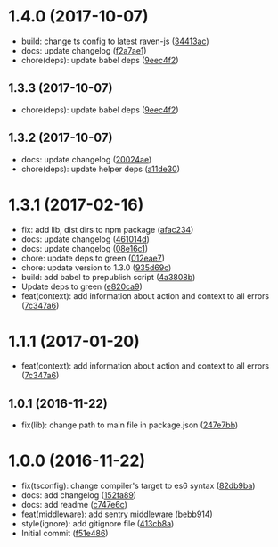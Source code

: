 <a name="1.4.0"></a>
# 1.4.0 (2017-10-07)

* build: change ts config to latest raven-js ([34413ac](https://github.com/auru/redux-sentry/commit/34413ac))
* docs: update changelog ([f2a7ae1](https://github.com/auru/redux-sentry/commit/f2a7ae1))
* chore(deps): update babel deps ([9eec4f2](https://github.com/auru/redux-sentry/commit/9eec4f2))



<a name="1.3.3"></a>
## 1.3.3 (2017-10-07)

* chore(deps): update babel deps ([9eec4f2](https://github.com/auru/redux-sentry/commit/9eec4f2))



<a name="1.3.2"></a>
## 1.3.2 (2017-10-07)

* docs: update changelog ([20024ae](https://github.com/auru/redux-sentry/commit/20024ae))
* chore(deps): update helper deps ([a11de30](https://github.com/auru/redux-sentry/commit/a11de30))



<a name="1.3.1"></a>
# 1.3.1 (2017-02-16)

* fix: add lib, dist dirs to npm package ([afac234](https://github.com/auru/redux-sentry/commit/afac234))
* docs: update changelog ([461014d](https://github.com/auru/redux-sentry/commit/461014d))
* docs: update changelog ([08e16c1](https://github.com/auru/redux-sentry/commit/08e16c1))
* chore: update deps to green ([012eae7](https://github.com/auru/redux-sentry/commit/012eae7))
* chore: update version to 1.3.0 ([935d69c](https://github.com/auru/redux-sentry/commit/935d69c))
* build: add babel to prepublish script ([4a3808b](https://github.com/auru/redux-sentry/commit/4a3808b))
* Update deps to green ([e820ca9](https://github.com/auru/redux-sentry/commit/e820ca9))
* feat(context): add information about action and context to all errors ([7c347a6](https://github.com/auru/redux-sentry/commit/7c347a6))



<a name="1.1.1"></a>
# 1.1.1 (2017-01-20)

* feat(context): add information about action and context to all errors ([7c347a6](https://github.com/auru/redux-sentry/commit/7c347a6))



<a name="1.0.1"></a>
## 1.0.1 (2016-11-22)

* fix(lib): change path to main file in package.json ([247e7bb](https://github.com/auru/redux-sentry/commit/247e7bb))



<a name="1.0.0"></a>
# 1.0.0 (2016-11-22)

* fix(tsconfig): change compiler's target to es6 syntax ([82db9ba](https://github.com/auru/redux-sentry/commit/82db9ba))
* docs: add changelog ([152fa89](https://github.com/auru/redux-sentry/commit/152fa89))
* docs: add readme ([c747e6c](https://github.com/auru/redux-sentry/commit/c747e6c))
* feat(middleware): add sentry middleware ([bebb914](https://github.com/auru/redux-sentry/commit/bebb914))
* style(ignore): add gitignore file ([413cb8a](https://github.com/auru/redux-sentry/commit/413cb8a))
* Initial commit ([f51e486](https://github.com/auru/redux-sentry/commit/f51e486))



